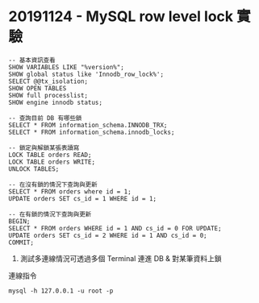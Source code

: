# 20191124 - MySQL row level lock 實驗

```
-- 基本資訊查看
SHOW VARIABLES LIKE "%version%";
SHOW global status like 'Innodb_row_lock%';
SELECT @@tx_isolation;
SHOW OPEN TABLES
SHOW full processlist;
SHOW engine innodb status;

-- 查詢目前 DB 有哪些鎖
SELECT * FROM information_schema.INNODB_TRX;
SELECT * FROM information_schema.innodb_locks;

-- 鎖定與解鎖某張表讀寫
LOCK TABLE orders READ;
LOCK TABLE orders WRITE;
UNLOCK TABLES;

-- 在沒有鎖的情況下查詢與更新
SELECT * FROM orders where id = 1;
UPDATE orders SET cs_id = 1 WHERE id = 1;

-- 在有鎖的情況下查詢與更新
BEGIN;
SELECT * FROM orders WHERE id = 1 AND cs_id = 0 FOR UPDATE;
UPDATE orders SET cs_id = 2 WHERE id = 1 AND cs_id = 0;
COMMIT;
```
1. 測試多連線情況可透過多個 Terminal 連進 DB & 對某筆資料上鎖

連線指令

`
mysql -h 127.0.0.1 -u root -p
`
